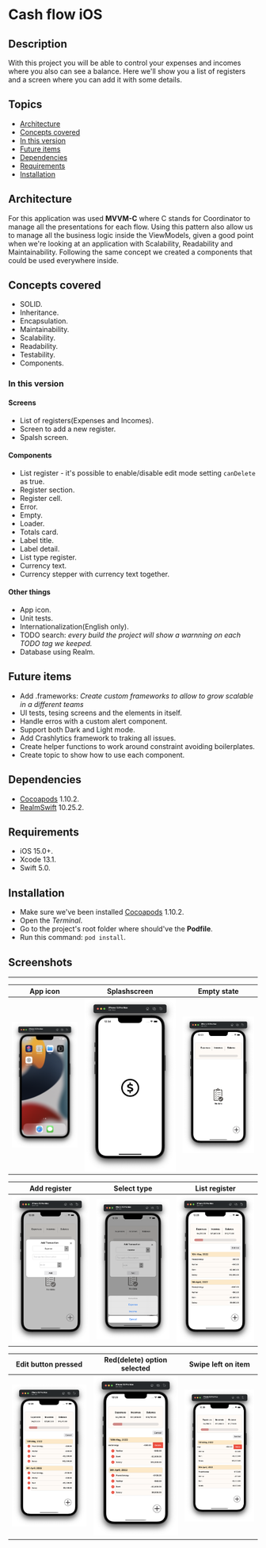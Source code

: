 # Cash flow iOS

## Description
With this project you will be able to control your expenses and incomes where you also can see a balance.
Here we'll show you a list of registers and a screen where you can add it with some details.

## Topics
* [Architecture](#architecture)
* [Concepts covered](#concepts_covered)
* [In this version](#in_this_version)
* [Future items](#future_items)
* [Dependencies](#dependencies)
* [Requirements](#requirements)
* [Installation](#installation)

## Architecture
For this application was used **MVVM-C** where C stands for Coordinator to manage all the presentations for each flow.
Using this pattern also allow us to manage all the business logic inside the ViewModels, given a good point when we're looking at an application with Scalability, Readability and Maintainability.
Following the same concept we created a components that could be used everywhere inside.

## Concepts covered
* SOLID.
* Inheritance.
* Encapsulation.
* Maintainability.
* Scalability.
* Readability.
* Testability.
* Components.

### In this version

#### Screens
* List of registers(Expenses and Incomes).
* Screen to add a new register.
* Spalsh screen.

#### Components
* List register - it's possible to enable/disable edit mode setting `canDelete` as true.
* Register section.
* Register cell.
* Error.
* Empty.
* Loader.
* Totals card.
* Label title.
* Label detail.
* List type register.
* Currency text.
* Currency stepper with currency text together.

#### Other things
* App icon.
* Unit tests.
* Internationalization(English only).
* TODO search: *every build the project will show a warnning on each TODO tag we keeped.*
* Database using Realm.

## Future items
* Add .frameworks: *Create custom frameworks  to allow to grow scalable in a different teams*
* UI tests, tesing screens and the elements in itself.
* Handle erros with a custom alert component.
* Support both Dark and Light mode.
* Add Crashlytics framework to traking all issues.
* Create helper functions to work around constraint avoiding boilerplates.
* Create topic to show how to use each component.

## Dependencies
* [Cocoapods](https://guides.cocoapods.org/using/getting-started.html) 1.10.2.
* [RealmSwift](https://www.mongodb.com/docs/realm/sdk/swift/) 10.25.2.

## Requirements
* iOS 15.0+.
* Xcode 13.1.
* Swift 5.0.

## Installation
* Make sure we've been installed [Cocoapods](https://guides.cocoapods.org/using/getting-started.html) 1.10.2.
* Open the *Terminal*.
* Go to the project's root folder where should've the **Podfile**.
* Run this command: ```pod install```.

## Screenshots
------------

| App icon | Splashscreen | Empty state |
| ------------- | ------------- | ------------- |
| ![iPhone1](/screenshots/img1.png?raw=true) | ![iPhone2](/screenshots/img2.png?raw=true) | ![iPhone3](/screenshots/img3.png?raw=true) |

| Add register | Select type | List register |
| ------------- | ------------- | ------------- | 
| ![iPhone4](/screenshots/img4.png?raw=true) | ![iPhone5](/screenshots/img5.png?raw=true) | ![iPhone6](/screenshots/img6.png?raw=true) |

| Edit button pressed | Red(delete) option selected | Swipe left on item |
| ------------- | ------------- | ------------- |
| ![iPhone7](/screenshots/img7.png?raw=true) | ![iPhone8](/screenshots/img8.png?raw=true) | ![iPhone9](/screenshots/img9.png?raw=true) |
